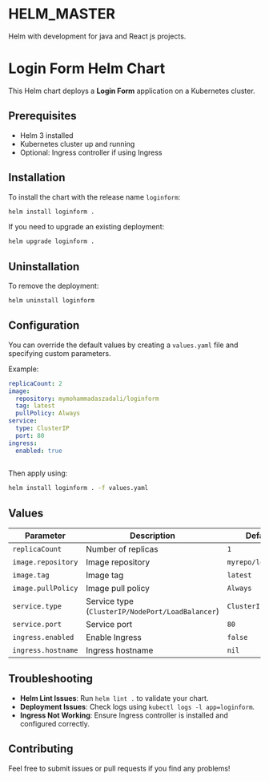 # HELM_MASTER
Helm with development for java and React js projects.
# Login Form Helm Chart

This Helm chart deploys a **Login Form** application on a Kubernetes cluster.

## Prerequisites

- Helm 3 installed
- Kubernetes cluster up and running
- Optional: Ingress controller if using Ingress

## Installation

To install the chart with the release name `loginform`:

```sh
helm install loginform .
```

If you need to upgrade an existing deployment:

```sh
helm upgrade loginform .
```

## Uninstallation

To remove the deployment:

```sh
helm uninstall loginform
```

## Configuration

You can override the default values by creating a `values.yaml` file and specifying custom parameters.

Example:

```yaml
replicaCount: 2
image:
  repository: mymohammadaszadali/loginform
  tag: latest
  pullPolicy: Always
service:
  type: ClusterIP
  port: 80
ingress:
  enabled: true
  
```

Then apply using:

```sh
helm install loginform . -f values.yaml
```

## Values

| Parameter          | Description                          | Default        |
|--------------------|----------------------------------|--------------|
| `replicaCount`    | Number of replicas                | `1`          |
| `image.repository`| Image repository                  | `myrepo/loginform` |
| `image.tag`       | Image tag                         | `latest`     |
| `image.pullPolicy`| Image pull policy                 | `Always`      |
| `service.type`    | Service type (`ClusterIP/NodePort/LoadBalancer`) | `ClusterIP` |
| `service.port`    | Service port                      | `80`         |
| `ingress.enabled` | Enable Ingress                    | `false`      |
| `ingress.hostname`| Ingress hostname                  | `nil`        |

## Troubleshooting

- **Helm Lint Issues**: Run `helm lint .` to validate your chart.
- **Deployment Issues**: Check logs using `kubectl logs -l app=loginform`.
- **Ingress Not Working**: Ensure Ingress controller is installed and configured correctly.

## Contributing

Feel free to submit issues or pull requests if you find any problems!




